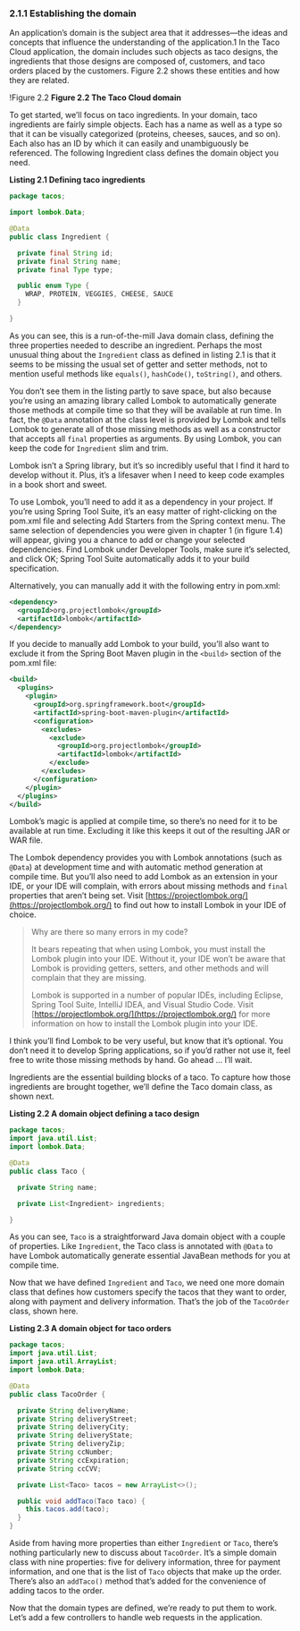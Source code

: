 ### 2.1.1 Establishing the domain

An application’s domain is the subject area that it addresses—the ideas and concepts that influence the understanding of the application.1 In the Taco Cloud application, the domain includes such objects as taco designs, the ingredients that those designs are composed of, customers, and taco orders placed by the customers. Figure 2.2 shows these entities and how they are related.

!Figure 2.2[](../../assets/2.2.png)
**Figure 2.2 The Taco Cloud domain**

To get started, we’ll focus on taco ingredients. In your domain, taco ingredients are fairly simple objects. Each has a name as well as a type so that it can be visually categorized (proteins, cheeses, sauces, and so on). Each also has an ID by which it can easily and unambiguously be referenced. The following Ingredient class defines the domain object you need.

**Listing 2.1 Defining taco ingredients**

```java
package tacos;

import lombok.Data;

@Data
public class Ingredient {

  private final String id;
  private final String name;
  private final Type type;

  public enum Type {
    WRAP, PROTEIN, VEGGIES, CHEESE, SAUCE
  }

}
```

As you can see, this is a run-of-the-mill Java domain class, defining the three properties needed to describe an ingredient. Perhaps the most unusual thing about the `Ingredient` class as defined in listing 2.1 is that it seems to be missing the usual set of getter and setter methods, not to mention useful methods like `equals()`, `hashCode()`, `toString()`, and others.

You don’t see them in the listing partly to save space, but also because you’re using an amazing library called Lombok to automatically generate those methods at compile time so that they will be available at run time. In fact, the `@Data` annotation at the class level is provided by Lombok and tells Lombok to generate all of those missing methods as well as a constructor that accepts all `final` properties as arguments. By using Lombok, you can keep the code for `Ingredient` slim and trim.

Lombok isn’t a Spring library, but it’s so incredibly useful that I find it hard to develop without it. Plus, it’s a lifesaver when I need to keep code examples in a book short and sweet.

To use Lombok, you’ll need to add it as a dependency in your project. If you’re using Spring Tool Suite, it’s an easy matter of right-clicking on the pom.xml file and selecting Add Starters from the Spring context menu. The same selection of dependencies you were given in chapter 1 (in figure 1.4) will appear, giving you a chance to add or change your selected dependencies. Find Lombok under Developer Tools, make sure it’s selected, and click OK; Spring Tool Suite automatically adds it to your build specification.

Alternatively, you can manually add it with the following entry in pom.xml:

```xml
<dependency>
  <groupId>org.projectlombok</groupId>
  <artifactId>lombok</artifactId>
</dependency>
```

If you decide to manually add Lombok to your build, you’ll also want to exclude it from the Spring Boot Maven plugin in the `<build>` section of the pom.xml file:

```xml
<build>
  <plugins>
    <plugin>
      <groupId>org.springframework.boot</groupId>
      <artifactId>spring-boot-maven-plugin</artifactId>
      <configuration>
        <excludes>
          <exclude>
            <groupId>org.projectlombok</groupId>
            <artifactId>lombok</artifactId>
          </exclude>
        </excludes>
      </configuration>
    </plugin>
  </plugins>
</build>

```

Lombok’s magic is applied at compile time, so there’s no need for it to be available at run time. Excluding it like this keeps it out of the resulting JAR or WAR file.

The Lombok dependency provides you with Lombok annotations (such as `@Data`) at development time and with automatic method generation at compile time. But you’ll also need to add Lombok as an extension in your IDE, or your IDE will complain, with errors about missing methods and `final` properties that aren’t being set. Visit  [https://projectlombok.org/](https://projectlombok.org/) to find out how to install Lombok in your IDE of choice.

>Why are there so many errors in my code?
>
>It bears repeating that when using Lombok, you must install the Lombok plugin into your IDE. Without it, your IDE won’t be aware that Lombok is providing getters, setters, and other methods and will complain that they are missing.
>
>Lombok is supported in a number of popular IDEs, including Eclipse, Spring Tool Suite, IntelliJ IDEA, and Visual Studio Code. Visit [https://projectlombok.org/](https://projectlombok.org/) for more information on how to install the Lombok plugin into your IDE.

I think you’ll find Lombok to be very useful, but know that it’s optional. You don’t need it to develop Spring applications, so if you’d rather not use it, feel free to write those missing methods by hand. Go ahead … I’ll wait.

Ingredients are the essential building blocks of a taco. To capture how those ingredients are brought together, we’ll define the Taco domain class, as shown next.

**Listing 2.2 A domain object defining a taco design**

```java
package tacos;
import java.util.List;
import lombok.Data;

@Data
public class Taco {

  private String name;

  private List<Ingredient> ingredients;

}
```

As you can see, `Taco` is a straightforward Java domain object with a couple of properties. Like `Ingredient`, the Taco class is annotated with `@Data` to have Lombok automatically generate essential JavaBean methods for you at compile time.

Now that we have defined `Ingredient` and `Taco`, we need one more domain class that defines how customers specify the tacos that they want to order, along with payment and delivery information. That’s the job of the `TacoOrder` class, shown here.

**Listing 2.3 A domain object for taco orders**

```java
package tacos;
import java.util.List;
import java.util.ArrayList;
import lombok.Data;

@Data
public class TacoOrder {

  private String deliveryName;
  private String deliveryStreet;
  private String deliveryCity;
  private String deliveryState;
  private String deliveryZip;
  private String ccNumber;
  private String ccExpiration;
  private String ccCVV;

  private List<Taco> tacos = new ArrayList<>();

  public void addTaco(Taco taco) {
    this.tacos.add(taco);
  }
}
```

Aside from having more properties than either `Ingredient` or `Taco`, there’s nothing particularly new to discuss about `TacoOrder`. It’s a simple domain class with nine properties: five for delivery information, three for payment information, and one that is the list of `Taco` objects that make up the order. There’s also an `addTaco()` method that’s added for the convenience of adding tacos to the order.

Now that the domain types are defined, we’re ready to put them to work. Let’s add a few controllers to handle web requests in the application.
